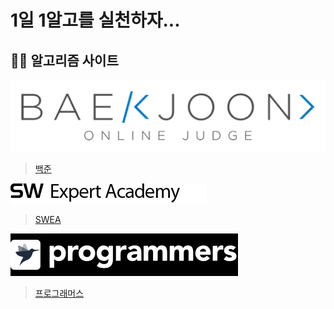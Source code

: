 # 1일 1알고를 실천하자...

## 👩‍💻 알고리즘 사이트
![boj](img/boj_logo.png)

>[백준](https://www.acmicpc.net/)

![swea](img/swea_logo.png)

>[SWEA](https://swexpertacademy.com/main/main.do)

![programmers](img/programmers_logo.png)

>[프로그래머스](https://programmers.co.kr/)
